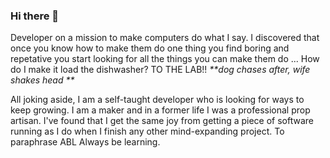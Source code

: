 ### Hi there 👋

  Developer on a mission to make computers do what I say. I discovered that once you know how to make them do one thing you find boring and repetative you start looking for all the things you can make them do ... How do I make it load the dishwasher? TO THE LAB!! <em>**dog chases after, wife shakes head **</em>

  All joking aside, I am a self-taught developer who is looking for ways to keep growing. I am a maker and in a former life I was a professional prop artisan. I've found that I get the same joy from getting a piece of software running as I do when I finish any other mind-expanding project. To paraphrase ABL Always be learning.

<!--
**D4NGRB0X/D4NGRB0X** is a ✨ _special_ ✨ repository because its `README.md` (this file) appears on your GitHub profile.

Here are some ideas to get you started:

- 🔭 I’m currently working on ...
- 🌱 I’m currently learning ...
- 👯 I’m looking to collaborate on ...
- 🤔 I’m looking for help with ...
- 💬 Ask me about ...
- 📫 How to reach me: ...
- 😄 Pronouns: ...
- ⚡ Fun fact: ...
-->
